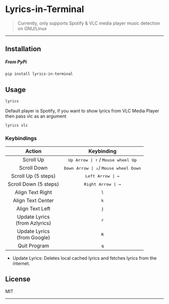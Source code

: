 # Lyrics-in-Terminal


>Currently, only supports Spotify & VLC media player music detection on GNU/Linux

- - - - 
## Installation
##### From PyPi
```sh
pip install lyrics-in-terminal
```

## Usage
```sh
lyrics
```
Default player is Spotify, if you want to show lyrics from VLC Media Player then pass vlc as an argument
```sh
lyrics vlc
```

### Keybindings

| Action              | Keybinding    											|
|:-------------------:|:-------------------------------------------------------:|
| Scroll Up           | <kbd>Up Arrow \| ↑</kbd> / <kbd>Mouse wheel Up</kbd> 	|
| Scroll Down         | <kbd>Down Arrow \| ↓</kbd>/ <kbd> Mouse wheel Down</kbd>|
| Scroll Up (5 steps) | <kbd>Left Arrow \| ← </kbd> 							|
| Scroll Down (5 steps)| <kbd>Right Arrow \| →</kbd>  							|
| Align Text Right         | <kbd>l</kbd>  |
| Align Text Center        | <kbd>k</kbd>  |
| Align Text Left          | <kbd>j</kbd>  |
| Update Lyrics<br>(from Azlyrics)    | <kbd>r</kbd>  |
| Update Lyrics<br>(from Google)    | <kbd>R</kbd>  |
| Quit Program        | <kbd>q</kbd>  |

- Update Lyrics: Deletes local cached lyrics and fetches lyrics from the internet. 

License
----
MIT
- - - -
<!-- 
##### Using different pager
If you dont want to install extra ```python-dbus``` package and want to use external pager program like ```less``` and ```more```, then execute ```lyrics.sh``` script instead.

First install from source
```sh
git clone https://github.com/Jugran/lyrics-in-terminal.git
cd lyrics-in-terminal
chmod +x install.sh
./install.sh
```
Then you can pipe the output of the script.
```sh
lyrics | less
lyrics vlc | less
```
>Note: The bash script does not have auto track change detection capability.

If certain characters are missing or incorrect then pass -r (raw text mode) flag to less.

```sh
lyrics | less -r 
```	 -->

